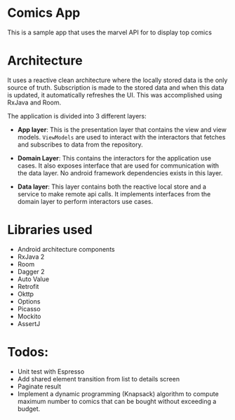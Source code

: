 # Comics App
This is a sample app that uses the marvel API for to display top comics

# Architecture
It uses a reactive clean architecture where the locally stored data is the only source of truth. Subscription is
made to the stored data and when this data is updated, it automatically refreshes the UI. This was accomplished using
RxJava and Room.

The application is divided into 3 different layers:

* __App layer__: This is the presentation layer that contains the view and view models. `ViewModels` are used to
interact with the interactors that fetches and subscribes to data from the repository.

* __Domain Layer__: This contains the interactors for the application use cases. It also exposes interface that are used for
communication with the data layer. No android framework dependencies exists in this layer.

* __Data layer__: This layer contains both the reactive local store and a service to make remote api calls. It implements
interfaces from the domain layer to perform interactors use cases.

 # Libraries used
 * Android architecture components
 * RxJava 2
 * Room
 * Dagger 2
 * Auto Value
 * Retrofit
 * Okttp
 * Options
 * Picasso
 * Mockito
 * AssertJ

 # Todos:

 * Unit test with Espresso
 * Add shared element transition from list to details screen
 * Paginate result
 * Implement a dynamic programming (Knapsack) algorithm to compute maximum number to comics that can be bought without
 exceeding a budget.

